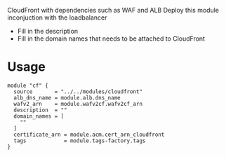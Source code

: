 CloudFront with dependencies such as WAF and ALB
Deploy this module inconjuction with the loadbalancer

- Fill in the description 
- Fill in the domain names that needs to be attached to CloudFront

# Usage

```
module "cf" {
  source       = "../../modules/cloudfront"
  alb_dns_name = module.alb.dns_name
  wafv2_arn    = module.wafv2cf.wafv2cf_arn
  description  = ""
  domain_names = [
    ""
  ]
  certificate_arn = module.acm.cert_arn_cloudfront
  tags            = module.tags-factory.tags
}
```